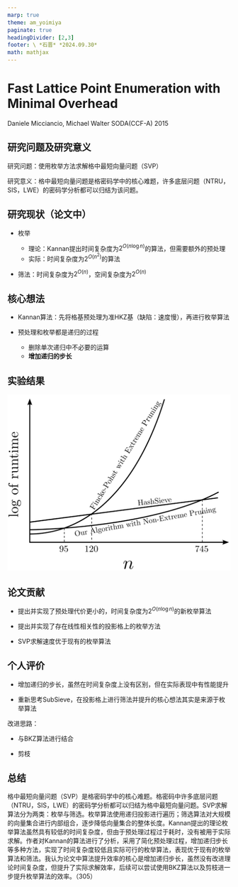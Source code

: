 ```yaml
---
marp: true
theme: am_yoimiya
paginate: true
headingDivider: [2,3]
footer: \ *石晋* *2024.09.30*
math: mathjax
---
```


<!-- _class: cover_a -->
<!-- _paginate: "" -->
<!-- _footer: "" -->

# Fast Lattice Point Enumeration with Minimal Overhead

Daniele Micciancio, Michael Walter
SODA(CCF-A) 2015

## 研究问题及研究意义

研究问题：使用枚举方法求解格中最短向量问题（SVP）

研究意义：格中最短向量问题是格密码学中的核心难题，许多底层问题（NTRU，SIS，LWE）的密码学分析都可以归结为该问题。

## 研究现状（论文中）

- 枚举
  - 理论：Kannan提出时间复杂度为$2^{O(n\log n)}$的算法，但需要额外的预处理
  - 实际：时间复杂度为$2^{O(n^2)}$的算法

- 筛法：时间复杂度为$2^{O(n)}$，空间复杂度为$2^{O(n)}$

<!-- 枚举算法是在计算机领域中的一种常用算法，其特点为内存占用较小。在当时，枚举算法的理论最优算法为Kannan提出的，但由于需要耗时的预处理，在实际算法实现中往往采用传统的时间复杂度为2^O(n^2)的枚举算法；而筛法虽然存在时间复杂度较低的算法，但需要指数级别的空间。 -->

## 核心想法

- Kannan算法：先将格基预处理为准HKZ基（缺陷：速度慢），再进行枚举算法

- 预处理和枚举都是递归的过程
  - 删除单次递归中不必要的运算
  - **增加递归的步长**

<!-- Kannan算法的预处理算法需要递归（步长为1）执行LLL约化和HKZ约化共O(logn)次，这个预处理过错比后续的枚举过程更慢，所以想到的第一步是减少LLL约化和HKZ约化的运行次数，其次想到的是增加递归的步长，也就是每次投影k维而不是1维，我认为第二点是这篇论文的核心。 -->

## 实验结果

![#c h:500](./_SODA_2015_Enum.assets/image-20240926150140195.png)

<!-- 从图中可以看出在格维数较高时，不带剪枝的本文算法优于现有的带剪枝枚举算法；而且在合理的格维数下全面优于筛法。 -->

## 论文贡献

- 提出并实现了预处理代价更小的，时间复杂度为$2^{O(n\log n)}$的新枚举算法

- 提出并实现了存在线性相关性的投影格上的枚举方法

- SVP求解速度优于现有的枚举算法

<!-- 根据作者在前面的想法，对Kannan算法进行了改进与实现。对于实现中遇到的可能存在线性相关投影格的情况，设计了新的不使用LLL算法的枚举方法，提升了效率。并且在没有进行额外剪枝的情况下，实际效率超过现有的枚举算法。 -->

## 个人评价

- 增加递归的步长，虽然在时间复杂度上没有区别，但在实际表现中有性能提升

- 重新思考SubSieve，在投影格上进行筛法并提升的核心想法其实是来源于枚举算法

改进思路：

- 与BKZ算法进行结合

- 剪枝

<!-- 本文与m4ri的改进思路有一些相似之处，增加步长虽然没有降低理论时间复杂度，但提升了实际运行效率。另一方面，对于在投影子格上进行的筛法，其想法来自于枚举算法，可以看作是筛法和枚举的结合。对于后续的改进，除了枚举算法一贯以来的剪枝优化以外，可以考虑使用BKZ算法。 -->

## 总结

格中最短向量问题（SVP）是格密码学中的核心难题。格密码中许多底层问题（NTRU，SIS，LWE）的密码学分析都可以归结为格中最短向量问题。SVP求解算法分为两类：枚举与筛选。枚举算法使用递归投影进行遍历；筛选算法对大规模的向量集合进行内部组合，逐步降低向量集合的整体长度。Kannan提出的理论枚举算法虽然具有较低的时间复杂度，但由于预处理过程过于耗时，没有被用于实际求解。作者对Kannan的算法进行了分析，采用了简化预处理过程，增加递归步长等多种方法，实现了时间复杂度较低且实际可行的枚举算法，表现优于现有的枚举算法和筛法。我认为论文中算法提升效率的核心是增加递归步长，虽然没有改进理论时间复杂度，但提升了实际求解效率，后续可以尝试使用BKZ算法以及剪枝进一步提升枚举算法的效率。（305）
